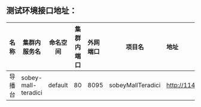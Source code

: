 



## **测试环境接口地址**：

| 名称  | 集群内服务名          | 命名空间 | 集群内端口 | 外网端口 | 项目名                                  | 地址                                           |
| :--- | --------------------- | -------- | ---------- | :--------------------------------------------- | ---------------------------------------------- | :--------------------------------------------- |
| 导播台 | sobey-mall-teradici | default  | 80    | 8095  | sobeyMallTeradici | http://114.116.255.147:8089/sobeyMallTeradici |







